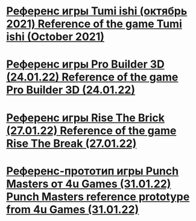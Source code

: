 # [Референс игры Tumi ishi (октябрь 2021) Reference of the game Tumi ishi (October 2021)](https://github.com/romaRacoon/ru.IJunior.Tumiishi)
# [Референс игры Pro Builder 3D (24.01.22) Reference of the game Pro Builder 3D (24.01.22)](https://github.com/romaRacoon/PetProjects/tree/proBuilder3D) 
# [Референс игры Rise The Brick (27.01.22) Reference of the game Rise The Break (27.01.22)](https://github.com/romaRacoon/PetProjects/tree/RiseTheBrick)
# [Референс-прототип игры Punch Masters от 4u Games (31.01.22) Punch Masters reference prototype from 4u Games (31.01.22)](https://github.com/romaRacoon/PetProjects/tree/punchMasters)
